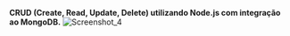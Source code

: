 **CRUD (Create, Read, Update, Delete) utilizando Node.js com integração ao MongoDB.**
![Screenshot_4](https://miro.medium.com/v2/resize:fit:1400/0*UDgW2L76UW1v_w0X.png)
